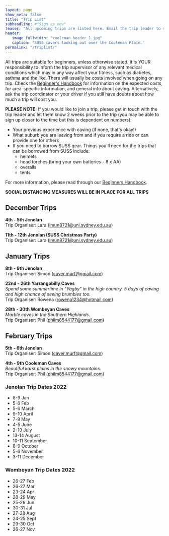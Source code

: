```yaml
---
layout: page
show_meta: false
title: "Trip List"
subheadline: #"Sign up now"
teaser: "All upcoming trips are listed here. Email the trip leader to sign up."
header:
   image_fullwidth: "cooleman_header_1.jpg"
   caption: 'SUSS cavers looking out over the Cooleman Plain.'
permalink: "/triplist/"
---
```


<!-- To Do convert this to auto genarage from a yaml file -->

All trips are suitable for beginners, unless otherwise stated.  It is YOUR responsibility to inform the trip supervisor of any relevant medical
conditions which may in any way affect your fitness, such as diabetes,
asthma and the like. There will usually be costs involved when going on any trip. Check the <a href="/assets/handbook.pdf">Beginner's Handbook</a>
for information on the expected costs, for area-specific information, and general info about caving. Alternatively, ask the trip coordinator or your driver
if you still have doubts about how much a trip will cost you.

**PLEASE NOTE:**
If you would like to join a trip, please get in touch with the trip leader and let them know 2 weeks prior to the trip (you may be able to sign up closer to the time but this is dependent on numbers):

-   Your previous experience with caving (if none, that's okay!)
-   What suburb you are leaving from and if you require a ride or can provide one for others
-   If you need to borrow SUSS gear. Things you'll need for the trips that can be borrowed from SUSS include:
    -   helmets
    -   head torches (bring your own batteries - 8 x AA)
    -   overalls
    -   tents

For more information, please read through our [Beginners Handbook](/assets/handbook.pdf).

**SOCIAL DISTANCING MEASURES WILL BE IN PLACE FOR ALL TRIPS**

## December Trips 

**4th - 5th Jenolan**  
Trip Organiser: Lara (lmun8721@uni.sydney.edu.au) 

**11th - 12th Jenolan (SUSS Christmas Party)**  
Trip Organiser: Lara (lmun8721@uni.sydney.edu.au) 

## January Trips 

**8th - 9th Jenolan**  
Trip Organiser: Simon (caver.murf@gmail.com) 

**22nd - 26th Yarrangobilly Caves**  
*Spend some summertime in "Yagby" in the high country. 5 days of caving and high chance of seeing brumbies too.*  
Trip Organiser: Rowena (rowena1234@hotmail.com) 

**28th - 30th Wombeyan Caves**  
*Marble caves in the Southern Highlands.*  
Trip Organiser: Phil (philm8544177@gmail.com) 

## February Trips 

**5th - 6th Jenolan**  
Trip Organiser: Simon (caver.murf@gmail.com) 

**4th - 9th Cooleman Caves**  
*Beautiful karst plains in the snowy mountains.*  
Trip Organiser: Phil (philm8544177@gmail.com) 

### Jenolan Trip Dates 2022  

- 8-9 Jan
- 5-6 Feb
- 5-6 March
- 9-10 April
- 7-8 May
- 4-5 June
- 2-10 July
- 13-14 August
- 10-11 September
- 8-9 October
- 5-6 November
- 3-11 December

### Wombeyan Trip Dates 2022

- 26-27 Feb
- 26-27 Mar
- 23-24 Apr
- 28-29 May
- 25-26 Jun
- 30-31 Jul
- 27-28 Aug
- 24-25 Sept
- 29-30 Oct
- 26-27 Nov
